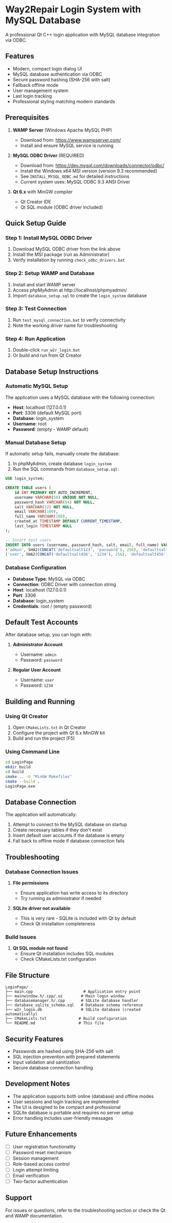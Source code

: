 # Way2Repair Login System with MySQL Database

A professional Qt C++ login application with MySQL database integration via ODBC.

## Features

- Modern, compact login dialog UI
- MySQL database authentication via ODBC
- Secure password hashing (SHA-256 with salt)
- Fallback offline mode
- User management system
- Last login tracking
- Professional styling matching modern standards

## Prerequisites

1. **WAMP Server** (Windows Apache MySQL PHP)
   - Download from: https://www.wampserver.com/
   - Install and ensure MySQL service is running

2. **MySQL ODBC Driver** (REQUIRED)
   - Download from: https://dev.mysql.com/downloads/connector/odbc/
   - Install the Windows x64 MSI version (version 9.3 recommended)
   - See `INSTALL_MYSQL_ODBC.md` for detailed instructions
   - Current system uses: MySQL ODBC 9.3 ANSI Driver
   
3. **Qt 6.x** with MinGW compiler
   - Qt Creator IDE
   - Qt SQL module (ODBC driver included)

## Quick Setup Guide

### Step 1: Install MySQL ODBC Driver
1. Download MySQL ODBC driver from the link above
2. Install the MSI package (run as Administrator)
3. Verify installation by running `check_odbc_drivers.bat`

### Step 2: Setup WAMP and Database
1. Install and start WAMP server
2. Access phpMyAdmin at http://localhost/phpmyadmin/
3. Import `database_setup.sql` to create the `login_system` database

### Step 3: Test Connection
1. Run `test_mysql_connection.bat` to verify connectivity
2. Note the working driver name for troubleshooting

### Step 4: Run Application
1. Double-click `run_w2r_login.bat`
2. Or build and run from Qt Creator

## Database Setup Instructions

### Automatic MySQL Setup

The application uses a MySQL database with the following connection:
- **Host**: localhost (127.0.0.1)
- **Port**: 3306 (default MySQL port)
- **Database**: login_system
- **Username**: root
- **Password**: (empty - WAMP default)

### Manual Database Setup

If automatic setup fails, manually create the database:

1. In phpMyAdmin, create database `login_system`
2. Run the SQL commands from `database_setup.sql`:

```sql
USE login_system;

CREATE TABLE users (
    id INT PRIMARY KEY AUTO_INCREMENT,
    username VARCHAR(50) UNIQUE NOT NULL,
    password_hash VARCHAR(64) NOT NULL,
    salt VARCHAR(32) NOT NULL,
    email VARCHAR(100),
    full_name VARCHAR(100),
    created_at TIMESTAMP DEFAULT CURRENT_TIMESTAMP,
    last_login TIMESTAMP NULL
);

-- Insert test users
INSERT INTO users (username, password_hash, salt, email, full_name) VALUES
('admin', SHA2(CONCAT('defaultsalt123', 'password'), 256), 'defaultsalt123', 'admin@way2repair.com', 'Administrator'),
('user', SHA2(CONCAT('defaultsalt456', '1234'), 256), 'defaultsalt456', 'user@way2repair.com', 'Test User');
```

### Database Configuration

- **Database Type**: MySQL via ODBC
- **Connection**: ODBC Driver with connection string
- **Host**: localhost (127.0.0.1)
- **Port**: 3306
- **Database**: login_system
- **Credentials**: root / (empty password)

## Default Test Accounts

After database setup, you can login with:

1. **Administrator Account**
   - Username: `admin`
   - Password: `password`

2. **Regular User Account**
   - Username: `user`
   - Password: `1234`

## Building and Running

### Using Qt Creator

1. Open `CMakeLists.txt` in Qt Creator
2. Configure the project with Qt 6.x MinGW kit
3. Build and run the project (F5)

### Using Command Line

```bash
cd LoginPage
mkdir build
cd build
cmake .. -G "MinGW Makefiles"
cmake --build .
LoginPage.exe
```

## Database Connection

The application will automatically:

1. Attempt to connect to the MySQL database on startup
2. Create necessary tables if they don't exist
3. Insert default user accounts if the database is empty
4. Fall back to offline mode if database connection fails

## Troubleshooting

### Database Connection Issues

1. **File permissions**
   - Ensure application has write access to its directory
   - Try running as administrator if needed

2. **SQLite driver not available**
   - This is very rare - SQLite is included with Qt by default
   - Check Qt installation completeness

### Build Issues

1. **Qt SQL module not found**
   - Ensure Qt installation includes SQL modules
   - Check CMakeLists.txt configuration

## File Structure

```
LoginPage/
├── main.cpp                      # Application entry point
├── mainwindow.h/.cpp/.ui        # Main login window
├── databasemanager.h/.cpp       # SQLite database handler
├── database_sqlite_schema.sql   # Database schema reference
├── w2r_login.db                 # SQLite database (created automatically)
├── CMakeLists.txt              # Build configuration
└── README.md                   # This file
```

## Security Features

- Passwords are hashed using SHA-256 with salt
- SQL injection prevention with prepared statements
- Input validation and sanitization
- Secure database connection handling

## Development Notes

- The application supports both online (database) and offline modes
- User sessions and login tracking are implemented  
- The UI is designed to be compact and professional
- SQLite database is portable and requires no server setup
- Error handling includes user-friendly messages

## Future Enhancements

- [ ] User registration functionality
- [ ] Password reset mechanism  
- [ ] Session management
- [ ] Role-based access control
- [ ] Login attempt limiting
- [ ] Email verification
- [ ] Two-factor authentication

## Support

For issues or questions, refer to the troubleshooting section or check the Qt and WAMP documentation.
